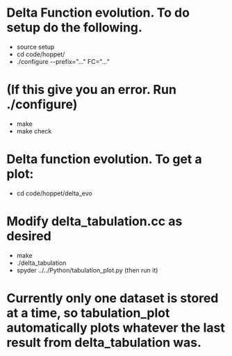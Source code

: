 # Delta Function evolution. To do setup do the following.
- source setup
- cd code/hoppet/
- ./configure --prefix="..."  FC="..."
# (If this give you an error. Run ./configure)
- make
- make check

# Delta function evolution. To get a plot:
- cd code/hoppet/delta_evo
# Modify delta_tabulation.cc as desired
- make
- ./delta_tabulation
- spyder ../../Python/tabulation_plot.py (then run it)
# Currently only one dataset is stored at a time, so tabulation_plot automatically plots whatever the last result from delta_tabulation was.
